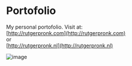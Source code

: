 # Portofolio

My personal portofolio. Visit at: <br>
[http://rutgerpronk.com](http://rutgerpronk.com) <br>
or <br>
[http://rutgerpronk.nl](http://rutgerpronk.nl)

![image](https://github.com/Rutger505/Portofolio/assets/119070855/dd6a8c7a-805a-45a3-9b7b-44b5f6cdedcb)
